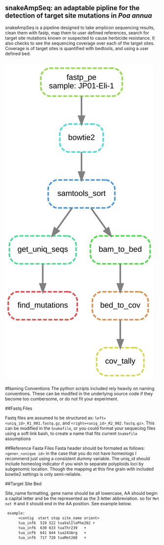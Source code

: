 snakeAmpSeq: an adaptable pipline for the detection of target site mutations in *Poa annua*
-----------------------------------------------

snakeAmpSeq is a pipeline designed to take amplicon sequencing results, clean them with fastp,
map them to user defined references, search for target site mutations known or suspected to cause
herbicide resistance. It also checks to see the sequencing coverage over each of the target sites.
Coverage is of target sites is quantified with bedtools, and using a user defined bed.

![workflow](resources/media/workflow.png)
-----------------------------------------------
#Naming Conventions
The python scripts included rely heavily on naming conventions. These can be modifed 
in the underlying source code if they become too cumbersome, or do not fit your experiment.

##Fastq Files

Fastq files are assumed to be structured as: `left=<uniq_id>_R1_001.fastq.gz`, and 
`<right=<uniq_id>_R2_002.fastq.gz>`. This can be modified in the `Snakefile`, or you could
format your sequecing files using a soft link bash, to create a name that fits current 
`Snakefile` assumptions

##Reference Fasta Files
Fasta header should be formated as follows:
`<gene>_<unique id>` in the case that you do not have homeologs I recommend
just using a consistent dummy variable. The uniq_id should include homeolog indicator
if you wish to separate polyploids loci by subgenomic location. Though the mapping at 
this fine grain with  included bowtie2 settings is only semi-reliable.

##Target Site Bed

Site_name formatting, gene name should be all lowercase, AA should
begin a capital letter and be the represented as the 3 letter abbreviation.
so for `Met not M` and it should end in the AA position. See example below.
```
 example:
      <contig  start stop site_name orient> 
      tua_inf6	519	522	tuaValIlePhe202	+
      tua_inf6	630	633	tuaThr239	+	
      tua_inf6	641	644	tua243Arg	+	
      tua_inf6	717	720	tuaMet268	+	
    
```  
